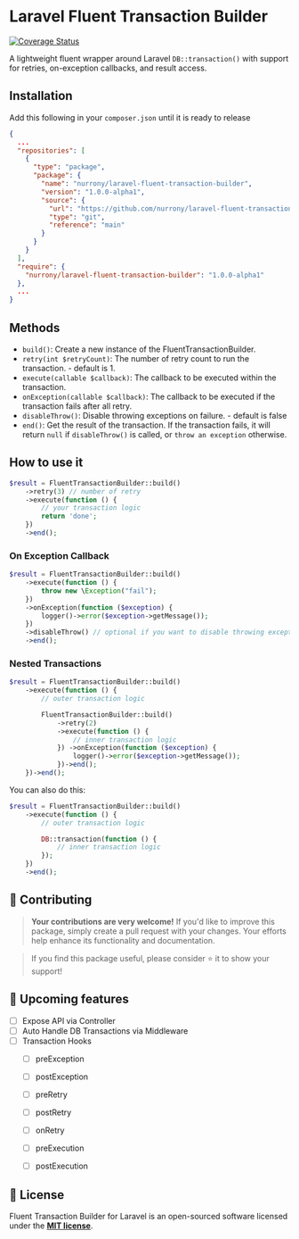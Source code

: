 # Laravel Fluent Transaction Builder

[![Coverage Status](https://coveralls.io/repos/github/nurrony/laravel-fluent-transaction-builder/badge.svg?branch=main)](https://coveralls.io/github/nurrony/laravel-fluent-transaction-builder?branch=main)

A lightweight fluent wrapper around Laravel `DB::transaction()` with support for retries, on-exception callbacks, and result access.

## Installation

Add this following in your `composer.json` until it is ready to release

```json
{
  ...
  "repositories": [
    {
      "type": "package",
      "package": {
        "name": "nurrony/laravel-fluent-transaction-builder",
        "version": "1.0.0-alpha1",
        "source": {
          "url": "https://github.com/nurrony/laravel-fluent-transaction-builder.git",
          "type": "git",
          "reference": "main"
        }
      }
    }
  ],
  "require": {
    "nurrony/laravel-fluent-transaction-builder": "1.0.0-alpha1"
  },
  ...
}

```

## Methods
- `build()`: Create a new instance of the FluentTransactionBuilder.
- `retry(int $retryCount)`: The number of retry count to run the transaction. - default is 1.
- `execute(callable $callback)`: The callback to be executed within the transaction.
- `onException(callable $callback)`: The callback to be executed if the transaction fails after all retry.
- `disableThrow()`: Disable throwing exceptions on failure. - default is false
- `end()`: Get the result of the transaction. If the transaction fails, it will return `null` if `disableThrow()` is called, or `throw an exception` otherwise.

## How to use it

```php
$result = FluentTransactionBuilder::build()
    ->retry(3) // number of retry
    ->execute(function () {
        // your transaction logic
        return 'done';
    })
    ->end();
```

### On Exception Callback

```php
$result = FluentTransactionBuilder::build()
    ->execute(function () {
        throw new \Exception("fail");
    })
    ->onException(function ($exception) {
        logger()->error($exception->getMessage());
    })
    ->disableThrow() // optional if you want to disable throwing exceptions since you already have onException callback
    ->end();
```

### Nested Transactions

```php
$result = FluentTransactionBuilder::build()
    ->execute(function () {
        // outer transaction logic

        FluentTransactionBuilder::build()
            ->retry(2)
            ->execute(function () {
                // inner transaction logic
            }) ->onException(function ($exception) {
                logger()->error($exception->getMessage());
            })->end();
    })->end();
```

You can also do this:

```php
$result = FluentTransactionBuilder::build()
    ->execute(function () {
        // outer transaction logic

        DB::transaction(function () {
            // inner transaction logic
        });
    })
    ->end();
```

## 🫵 Contributing

> **Your contributions are very welcome!** If you'd like to improve this package, simply create a pull request with your changes. Your efforts help enhance its functionality and documentation.

> If you find this package useful, please consider ⭐ it to show your support!

## 📗 Upcoming features

- [ ] Expose API via Controller
- [ ] Auto Handle DB Transactions via Middleware
- [ ] Transaction Hooks
    - [ ] preException
    - [ ] postException
    - [ ] preRetry
    - [ ] postRetry
    - [ ] onRetry
    - [ ] preExecution
    - [ ] postExecution


## 📜 License
Fluent Transaction Builder for Laravel is an open-sourced software licensed under the **[MIT license](LICENSE)**.
